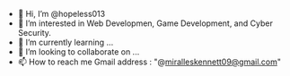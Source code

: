 - 👋 Hi, I’m @hopeless013
- 👀 I’m interested in Web Developmen, Game Development, and Cyber Security.
- 🌱 I’m currently learning ...
- 💞️ I’m looking to collaborate on ...
- 📫 How to reach me Gmail address : "@miralleskennett09@gmail.com"

<!---
hopeless013/hopeless013 is a ✨ special ✨ repository because its `README.md` (this file) appears on your GitHub profile.
You can click the Preview link to take a look at your changes.
--->
